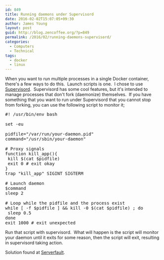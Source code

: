 ```yaml
---
id: 849
title: Running daemons under Supervisord
date: 2016-02-02T15:07:05+09:30
author: James Young
layout: post
guid: http://blog.zencoffee.org/?p=849
permalink: /2016/02/running-daemons-supervisord/
categories:
  - Computers
  - Technical
tags:
  - docker
  - linux
---
```

<p style="text-align: left;">
  When you want to run multiple processes in a single Docker container, there's a few ways to do this.  Launch scripts is one.  I chose to use <a href="http://supervisord.org/">Supervisord</a>.  Supervisord has some cool features, but it's intended to manage processes that don't fork (daemonize) themselves.  If you have something that you want to run under Supervisord that you cannot stop from forking, you can use the following script to monitor it;
</p>

<pre>#! /usr/bin/env bash

set -eu

pidfile="/var/run/your-daemon.pid"
command="/usr/sbin/your-daemon"

# Proxy signals
function kill_app(){
 kill $(cat $pidfile)
 exit 0 # exit okay
}
trap "kill_app" SIGINT SIGTERM

# Launch daemon
$command
sleep 2

# Loop while the pidfile and the process exist
while [ -f $pidfile ] && kill -0 $(cat $pidfile) ; do
 sleep 0.5
done
exit 1000 # exit unexpected</pre>

Run that script with supervisord.  What will happen is the script will monitor your daemon until it exits for some reason, then the script will exit, resulting in supervisord taking action.

Solution found at [Serverfault](http://serverfault.com/a/608073).